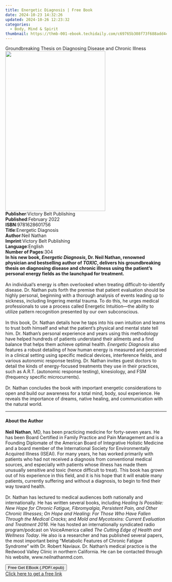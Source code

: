 ```yaml
---
title: Energetic Diagnosis | Free Book
date: 2024-10-23 14:32:26
updated: 2024-10-26 12:23:32
categories:
  - Body, Mind & Spirit
thumbnail: https://thmb-001-ebook.techidaily.com/c69765b308f73f688add4c14efdcdbcbc58bb82a98b258b8afd488230580377b.jpg
---
```

<main id="book-container">
  <div class="flex flex-col">
    <div class="book-brief flex-1 py-6 px-4 sm:p-6 md:py-10 md:px-8">
      <!-- brief-->
      <div class="book-brief-main">
        Groundbreaking Thesis on Diagnosing Disease and Chronic Illness
      </div>
    </div>
    <div
      class="book-meta-info flex-1 grid gap-4 col-start-1 col-end-3 row-start-1 sm:mb-6 sm:grid-cols-4 lg:gap-6 lg:col-start-2 lg:row-end-6 lg:row-span-6 lg:mb-0"
    >
      <div
        class="book-meta-info-left place-content-center mt-4 p-4 text-sm leading-6 col-start-2 col-span-2 dark:text-slate-400"
      >
        <img
          class="w-full h-500 object-cover rounded-lg sm:h-255 sm:col-span-2 lg:col-span-full"
          src="https://img-001-ebook.techidaily.com/8648836e7f502c425f641357c19d7de938227d1e34090800d32f6377b13400e7.jpg"
          alt=""
          width="312"
          height="500"
        />
      </div>
      <div
        class="book-meta-info-right mt-2 col-start-1 row-start-2 col-span-3 self-center"
      >
        <!-- meta data  -->
        <div class="flex flex-col px-4 md:px-8">
          <div class="flex-1">
            <strong>Publisher</strong>:<span class="px-2"
              >Victory Belt Publishing</span
            >
          </div>
          <div class="flex-1">
            <strong>Published</strong>:<span class="px-2">February 2022</span>
          </div>
          <div class="flex-1">
            <strong>ISBN</strong>:<span class="px-2">9781628601756</span>
          </div>
          <div class="flex-1">
            <strong>Title</strong>:<span class="px-2">Energetic Diagnosis</span>
          </div>
          <div class="flex-1">
            <strong>Author</strong>:<span class="px-2">Neil Nathan</span>
          </div>
          <div class="flex-1">
            <strong>Imprint</strong>:<span class="px-2"
              >Victory Belt Publishing</span
            >
          </div>
          <div class="flex-1">
            <strong>Language</strong>:<span class="px-2">English</span>
          </div>
          <div class="flex-1">
            <strong>Number of Pages</strong>:<span class="px-2">304</span>
          </div>
        </div>
      </div>
    </div>
    <div class="book-description flex-1 py-6 px-4 sm:p-6 md:py-10 md:px-8">
      <div class="book-description-main">
        <div accordion-content="" id="description">
          <b
            >In his new book, <i>Energetic Diagnosis</i>, Dr. Neil Nathan,
            renowned physician and bestselling author of <i>TOXIC</i>, delivers
            his groundbreaking thesis on diagnosing disease and chronic illness
            using the patient’s personal energy fields as the launchpad for
            treatment. </b
          ><br /><br />
          An individual’s energy is often overlooked when treating
          difficult-to-identify disease. Dr. Nathan puts forth the premise that
          patient evaluation should be highly personal, beginning with a
          thorough analysis of events leading up to sickness, including
          lingering mental trauma. To do this, he urges medical professionals to
          use a process called Energetic Intuition—the ability to utilize
          pattern recognition presented by our own subconscious. <br /><br />In
          this book, Dr. Nathan details how he taps into his own intuition and
          learns to trust both himself and what the patient’s physical and
          mental state tell him. Dr. Nathan’s personal experience and years
          using this methodology have helped hundreds of patients understand
          their ailments and a find balance that helps them achieve optimal
          health. <i>Energetic Diagnosis</i> also features a robust detailing of
          how human energy is measured and perceived in a clinical setting using
          specific medical devices, interference fields, and various autonomic
          response testing. Dr. Nathan invites guest doctors to detail the kinds
          of energy-focused treatments they use in their practices, such as
          A.R.T. (autonomic response testing), kinesiology, and FSM (frequency
          specific microcurrents). <br /><br />Dr. Nathan concludes the book
          with important energetic considerations to open and build our
          awareness for a total mind, body, soul experience. He reveals the
          importance of dreams, native healing, and communication with the
          natural world.
        </div>
        <div class="accordion-fader"></div>
      </div>
    </div>
    <div class="book-excerpts flex-1 py-6 px-4 sm:p-6 md:py-10 md:px-8">
      <!-- excerpts-->
      <div class="book-excerpts-main">
        <hr />
        <h4 class="placeholder placeholder-heading">
          <span>About the Author</span>
        </h4>
        <p>
          <b>Neil Nathan</b>, MD, has been practicing medicine for forty-seven
          years. He has been Board Certified in Family Practice and Pain
          Management and is a Founding Diplomate of the American Board of
          Integrative Holistic Medicine and a board member of the International
          Society for Environmentally Acquired Illness (ISEAI). For many years,
          he has worked primarily with patients who had not received a diagnosis
          from conventional medical sources, and especially with patients whose
          illness has made them unusually sensitive and toxic (hence difficult
          to treat). This book has grown out of his experience in this field,
          and it is his hope that it will enable many patients, currently
          suffering and without a diagnosis, to begin to find their way toward
          health. <br /><br />Dr. Nathan has lectured to medical audiences both
          nationally and internationally. He has written several books,
          including
          <i
            >Healing Is Possible: New Hope for Chronic Fatigue, Fibromyalgia,
            Persistent Pain, and Other Chronic Illnesses</i
          >;
          <i
            >On Hope and Healing: For Those Who Have Fallen Through the Medical
            Cracks</i
          >; and
          <i>Mold and Mycotoxins: Current Evaluation and Treatment 2016</i>. He
          has hosted an internationally syndicated radio program/podcast on
          VoiceAmerica called
          <i>The Cutting Edge of Health and Wellness Today</i>. He also is a
          researcher and has published several papers, the most important being
          “Metabolic Features of Chronic Fatigue Syndrome” with Dr. Robert
          Naviaux. Dr. Nathan’s medical practice is the Redwood Valley Clinic in
          northern California. He can be contacted through his website,
          www.neilnathanmd.com.
        </p>
      </div>
    </div>
    <div
      class="book-about-author flex-1 py-6 px-4 sm:p-6 md:py-10 md:px-8"
    ></div>
    <div class="book-free-get flex-1 py-6 px-4 sm:p-6 md:py-10 md:px-8">
      <button
        id="btn-free-get"
        class="bg-blue-500 hover:bg-blue-700 text-white font-bold py-2 px-4 rounded"
      >
        Free Get EBook (.PDF/.epub)
      </button>
      <div id="countdown-display" class="px-2 text-lg mt-2"></div>
      <a
        id="free-link"
        class="hidden bg-blue-500 hover:bg-blue-700 text-white font-bold py-2 px-4 rounded"
        href="https://www.ebooks.com/en-us/book/210467830/energetic-diagnosis/neil-nathan/"
        target="_blank"
        >Click here to get a free link</a
      >
    </div>
    <script>
      let countdownTime = 0;
      let countdownInterval = null;
      document
        .getElementById('btn-free-get')
        .addEventListener('click', startCountdown);
      function startCountdown() {
        countdownTime = new Date().getTime() + 60000 * 3;
        countdownInterval = setInterval(updateCountdown, 1000);
        document.getElementById('btn-free-get').disabled = true;
        document
          .getElementById('btn-free-get')
          .classList.add('bg-gray-500', 'cursor-not-allowed');
      }
      function updateCountdown() {
        let currentTime = new Date().getTime();
        let timeLeft = countdownTime - currentTime;
        let secondsLeft = Math.floor(timeLeft / 1000);
        document.getElementById('countdown-display').innerHTML =
          `Remaining time: ${secondsLeft} seconds.`;
        if (secondsLeft <= 0) {
          clearInterval(countdownInterval);
          document.getElementById('btn-free-get').classList.add('hidden');
          document.getElementById('free-link').classList.remove('hidden');
          document.getElementById('countdown-display').innerHTML = '';
        }
      }
    </script>
  </div>
</main>
